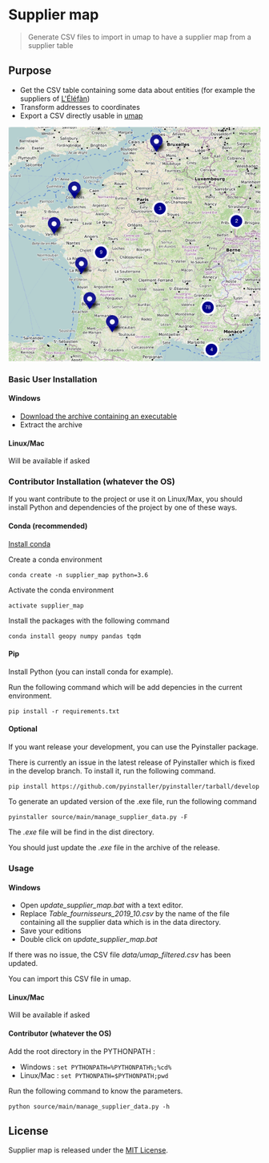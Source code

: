 # Supplier map
> Generate CSV files to import in umap to have a supplier map from a supplier table 

## Purpose

- Get the CSV table containing some data about entities (for example the suppliers of
[L'Éléfàn](https://lelefan.org/))
- Transform addresses to coordinates
- Export a CSV directly usable in [umap](http://umap.openstreetmap.fr/fr/)

![Supplier map example (Oct. 2019)](elefan_supplier_map_oct_2019.png)


### Basic User Installation

#### Windows

- [Download the archive containing an executable](https://github.com/elefan-grenoble/supplier_map/releases/download/v1.0.0/supplier_map_v_1_0_0.zip)
- Extract the archive

#### Linux/Mac

Will be available if asked

### Contributor Installation (whatever the OS)

If you want contribute to the project or use it on Linux/Max, you should install Python
and dependencies of the project by one of these ways.

#### Conda (recommended)

[Install conda](https://docs.conda.io/en/latest/miniconda.html)

Create a conda environment
````
conda create -n supplier_map python=3.6
````

Activate the conda environment
````
activate supplier_map
````

Install the packages with the following command
````
conda install geopy numpy pandas tqdm
````

#### Pip
Install Python (you can install conda for example).

Run the following command which will be add depencies in the current environment.
````
pip install -r requirements.txt
````

#### Optional

If you want release your development, you can use the Pyinstaller package.

There is currently an issue in the latest release of Pyinstaller
which is fixed in the develop branch. To install it, run the following command.

````
pip install https://github.com/pyinstaller/pyinstaller/tarball/develop 
````

To generate an updated version of the .exe file, run the following command
````
pyinstaller source/main/manage_supplier_data.py -F
````

The *.exe* file will be find in the dist directory.

You should just update the *.exe* file in the archive of the release.

### Usage
#### Windows

* Open *update_supplier_map.bat* with a text editor.
* Replace *Table_fournisseurs_2019_10.csv* by the name of the file containing
all the supplier data which is in the data directory.
* Save your editions
* Double click on *update_supplier_map.bat*

If there was no issue, the CSV file *data/umap_filtered.csv* has been updated.

You can import this CSV file in umap.


#### Linux/Mac

Will be available if asked

#### Contributor (whatever the OS)

Add the root directory in the PYTHONPATH :

- Windows : ```set PYTHONPATH=%PYTHONPATH%;%cd%```
- Linux/Mac : ```set PYTHONPATH=$PYTHONPATH;pwd```

Run the following command to know the parameters.

````
python source/main/manage_supplier_data.py -h
````

## License

Supplier map is released under the [MIT License](http://www.opensource.org/licenses/MIT).
